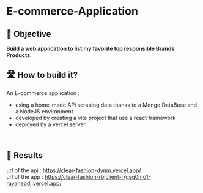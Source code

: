 # E-commerce-Application

## 🎯 Objective

**Build a web application to list my favorite top responsible Brands Products.**
<br />

## 🛣 How to build it?

An E-commerce application :
- using a home-made APi scraping data thanks to a Mongo DataBase and a NodeJS environment 
- developed by creating a vite project that use a react framework
- deployed by a vercel server. 
<br />

## 👕 Results 
url of the api : https://clear-fashion-dynm.vercel.app/ <br />
url of the app : https://clear-fashion-rbjclient-i7gsq0mo1-rayanebdj.vercel.app/

